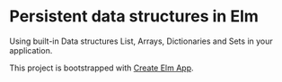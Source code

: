 # Persistent data structures in Elm

Using built-in Data structures List, Arrays, Dictionaries and Sets in your application.

This project is bootstrapped with [Create Elm App](https://github.com/halfzebra/create-elm-app).